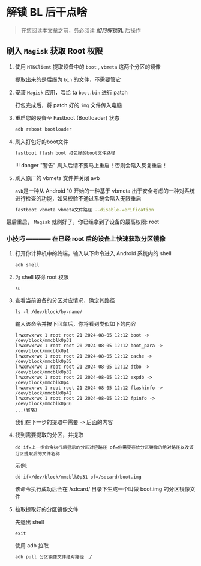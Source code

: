 # 解锁 BL 后干点啥

> 在您阅读本文章之前，务必阅读 [*如何解锁BL*](./unlock_bl.md) 后操作

## 刷入 `Magisk` 获取 Root 权限

1. 使用 `MTKClient` 提取设备中的 `boot` , `vbmeta` 这两个分区的镜像

    提取出来的是后缀为 `bin` 的文件，不需要管它

2. 安装 `Magisk` 应用，喂给 ta `boot.bin` 进行 patch

    打包完成后，将 patch 好的 `img` 文件传入电脑

3. 重启您的设备至 Fastboot (Bootloader) 状态

   ```zsh
   adb reboot bootloader
   ```

4. 刷入打包好的boot文件

    ```zsh
    fastboot flash boot 打包好的boot文件路径
    ```

    !!! danger "警告"
        刷入后请不要马上重启！否则会陷入反复重启！

5. 刷入原厂的 vbmeta 文件并关闭 avb

    `avb`是一种从 Android 10 开始的一种基于 vbmeta 出于安全考虑的一种对系统进行检查的功能，如果校验不通过系统会陷入无限重启

    ```zsh
    fastboot vbmeta vbmeta文件路径 --disable-verification
    ```

最后重启， `Magisk` 就刷好了，你已经拿到了设备的最高权限: root

### 小技巧 ———— 在已经 root 后的设备上快速获取分区镜像

1. 打开你计算机中的终端，输入以下命令进入 Android 系统内的 shell

    ```zsh
    adb shell
    ```

2. 为 shell 取得 root 权限

    ```shell
    su
    ```

3. 查看当前设备的分区对应情况，确定其路径

    ```shell
    ls -l /dev/block/by-name/
    ```

    输入该命令并按下回车后，你将看到类似如下的内容

    ```shell
    lrwxrwxrwx 1 root root 21 2024-08-05 12:12 boot -> /dev/block/mmcblk0p31
    lrwxrwxrwx 1 root root 20 2024-08-05 12:12 boot_para -> /dev/block/mmcblk0p1
    lrwxrwxrwx 1 root root 21 2024-08-05 12:12 cache -> /dev/block/mmcblk0p35
    lrwxrwxrwx 1 root root 21 2024-08-05 12:12 dtbo -> /dev/block/mmcblk0p32
    lrwxrwxrwx 1 root root 20 2024-08-05 12:12 expdb -> /dev/block/mmcblk0p4
    lrwxrwxrwx 1 root root 21 2024-08-05 12:12 flashinfo -> /dev/block/mmcblk0p42
    lrwxrwxrwx 1 root root 21 2024-08-05 12:12 fpinfo -> /dev/block/mmcblk0p36
    ...(省略)
    ```

    我们在下一步的提取中需要 `->` 后面的内容

4. 找到需要提取的分区，并提取

    ```shell
    dd if=上一步命令执行后显示的分区对应路径 of=你需要存放分区镜像的绝对路径以及该分区提取后的文件名称
    ```

    示例:

    ```shell
    dd if=/dev/block/mmcblk0p31 of=/sdcard/boot.img
    ```

    该命令执行成功后会在 /sdcard/ 目录下生成一个叫做 boot.img 的分区镜像文件

5. 拉取提取好的分区镜像文件

    先退出 shell

    ```shell
    exit
    ```

    使用 adb 拉取

    ```zsh
    adb pull 分区镜像文件绝对路径 ./
    ```

